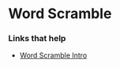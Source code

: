 # Word Scramble



### Links that help

- [Word Scramble Intro](https://www.hackingwithswift.com/books/ios-swiftui/word-scramble-introduction)
